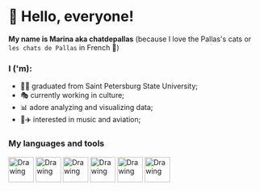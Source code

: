 # 👋 Hello, everyone!

**My name is Marina aka chatdepallas** (because I love the Pallas's cats or `les chats de Pallas` in French 🐾)

### I ('m):
- 👩‍🎓 graduated from Saint Petersburg State University;
- 🎭 currently working in culture;
- 📊 adore analyzing and visualizing data;
- 🎹✈️ interested in music and aviation;

### My languages and tools

<tr>
    <td> <img src="https://cdn.jsdelivr.net/gh/devicons/devicon/icons/python/python-original.svg" alt="Drawing" style="width: 50px;"/> </td>
    <td> <img src="https://cdn.jsdelivr.net/gh/devicons/devicon/icons/postgresql/postgresql-original.svg" alt="Drawing" style="width: 50px;"/> </td>
    <td> <img src="https://www.tableau.com/sites/default/files/2022-04/TableauLogo_RGB.png" alt="Drawing" style="width: 50px;"/> </td>
    <td> <img src="https://cdn.jsdelivr.net/gh/devicons/devicon/icons/jupyter/jupyter-original.svg" alt="Drawing" style="width: 50px;"/> </td>
    <td> <img src="https://cdn.jsdelivr.net/gh/devicons/devicon/icons/github/github-original.svg" alt="Drawing" style="width: 50px;"/> </td>
    <td> <img src="https://cdn.jsdelivr.net/gh/devicons/devicon/icons/canva/canva-original.svg" alt="Drawing" style="width: 50px;"/> </td>
</tr>
